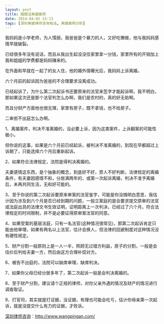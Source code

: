 ```yaml
---
layout: post
title: 婚姻法离婚案例
date: 2014-04-02 15:13
tags: [深圳离婚律师咨询电话, 离婚案例分析]
---
```

我妈妈是小学老师，为人懦弱，我爸爸是个暴力的人，又好吃懒做，他与我妈妈感情早就破裂。

已经很多年没有说话，而且从我出生起没没往家里拿一分钱，家里所有的开销加上我和姐姐的学费都是妈妈赚来的。

在外面和早就在一起了的女人住，他的婚外情曝光后，我妈妈上诉离婚。

六个月前的起诉因为爸爸的不合理要求没离成功。

已经起诉了，为什么第二次起诉书还要原来的法官来签字才能起诉啊，我不明白，那如果这次还是那个法官判怎么办啊，我们是农村的，真的好无助啊。

而且分财产方面他也很无理，家里有房子，既不拿钱，也不给房子。

二审拒不出庭怎么办啊。

1、离婚案件，判决不准离婚的，没必要上诉，因为这类案件，上诉翻案的可能性极小。

但你说的这事，如果是六个月前已经起诉，被判决不准离婚的，到现在早都超过上诉期了，只能选择六个月后重新起诉。

2、如果符合法律规定，法院是得判决离婚的。

夫妻感情这东西，是个抽象的概念，到底好不好，旁人不好判断，法律规定的离婚条件，有夫妻因感情不和，分居满两年的，或第一次起诉离婚，判决不准予离婚后，未再共同生活，无和好可能的。

3、至于你说的第二次起诉要原来审案的法官鉴字，可能是你没搞明白意思，我估计因为涉及到六个月是否已经到期的问题，一般立案庭的是会要求提交原审的法官或法庭出具的法律文书生效证明，证明距离上一次判决，已经过了六个月，符合法律规定的时间限制，并不是必要征得原审案法官的同意。

4、如果受案的基层法庭，只有一名法官(这种情况很常见)，那第二次起诉肯定只能由他审理，如果有两名以上法官，估计会换人，但法律的回避制度对这种情况没有硬性规定。

5、财产分割一般原则上是一人一半，照顾无过错方利益，房子的分割，一般是会估价后判给夫妻一方，然后由这方合理补偿对方。

6、被告不出庭的，法院可以缺席审理，缺席判决。

7、如果你父母已经分居多年了，第二次起诉一般是会判决离婚的。

8、至于财产分割，建议请个正规的律师，对你父亲外遇的情况及财产的情况进行调查取证。

9、打官司，其实就是打证据，没证据，有理也可能会吃亏，估计你母亲第一次起诉，就是没提交什么有力的证据，才败诉。

<a href="http://www.wangpingan.com/">深圳律师咨询</a>：<a href="http://www.wangpingan.com/">http://www.wangpingan.com/</a>

